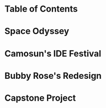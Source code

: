 # Table of Contents

# Space Odyssey
# Camosun's IDE Festival
# Bubby Rose's Redesign
# Capstone Project
